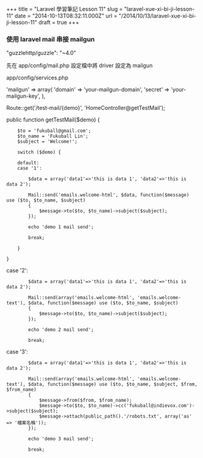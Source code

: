 +++
title = "Laravel 學習筆記 Lesson 11"
slug = "laravel-xue-xi-bi-ji-lesson-11"
date = "2014-10-13T08:32:11.000Z"
url = "/2014/10/13/laravel-xue-xi-bi-ji-lesson-11"
draft = true
+++

### 使用 laravel mail 串接 mailgun

"guzzlehttp/guzzle": "~4.0"

先在 app/config/mail.php 設定檔中將 driver 設定為 mailgun

app/config/services.php

'mailgun' => array(
    'domain' => 'your-mailgun-domain',
    'secret' => 'your-mailgun-key',
),

Route::get('/test-mail/{demo}', 'HomeController@getTestMail');

public function getTestMail($demo)
	{

		$to = 'fukuball@gmail.com';
		$to_name = 'Fukuball Lin';
		$subject = 'Welcome!';

		switch ($demo) {

		default:
		case '1':

			$data = array('data1'=>'this is data 1', 'data2'=>'this is data 2');

			Mail::send('emails.welcome-html', $data, function($message) use ($to, $to_name, $subject)
			{
    			$message->to($to, $to_name)->subject($subject);
			});

			echo 'demo 1 mail send';

			break;

		}

	}
    
    
case '2':

			$data = array('data1'=>'this is data 1', 'data2'=>'this is data 2');

			Mail::send(array('emails.welcome-html', 'emails.welcome-text'), $data, function($message) use ($to, $to_name, $subject)
			{
    			$message->to($to, $to_name)->subject($subject);
			});

			echo 'demo 2 mail send';

			break;
            
            
  case '3':

			$data = array('data1'=>'this is data 1', 'data2'=>'this is data 2');

			Mail::send(array('emails.welcome-html', 'emails.welcome-text'), $data, function($message) use ($to, $to_name, $subject, $from, $from_name)
			{
				$message->from($from, $from_name);
    			$message->to($to, $to_name)->cc('fukuball@indievox.com')->subject($subject);
    			$message->attach(public_path().'/robots.txt', array('as' => '檔案名稱'));
			});

			echo 'demo 3 mail send';

			break;